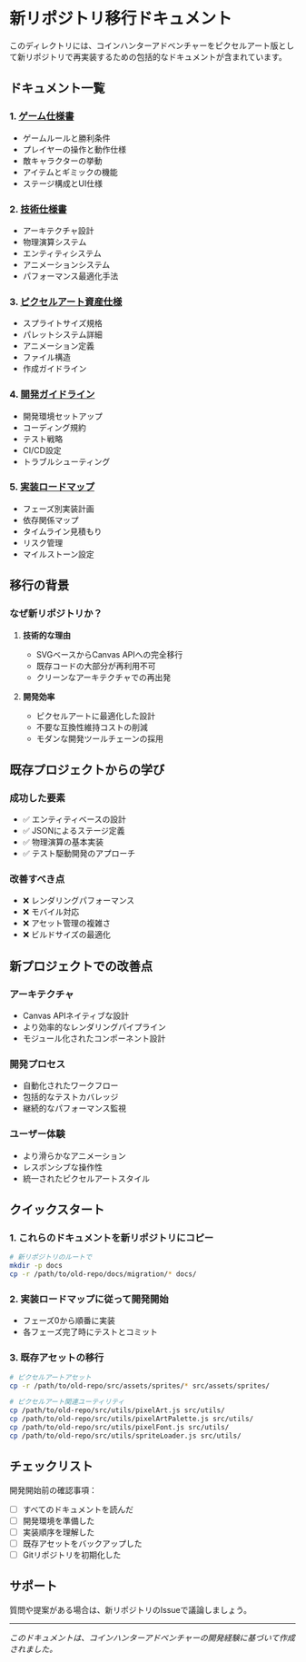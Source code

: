 # 新リポジトリ移行ドキュメント

このディレクトリには、コインハンターアドベンチャーをピクセルアート版として新リポジトリで再実装するための包括的なドキュメントが含まれています。

## ドキュメント一覧

### 1. [ゲーム仕様書](./GAME_SPECIFICATION.md)
- ゲームルールと勝利条件
- プレイヤーの操作と動作仕様
- 敵キャラクターの挙動
- アイテムとギミックの機能
- ステージ構成とUI仕様

### 2. [技術仕様書](./TECHNICAL_SPECIFICATION.md)
- アーキテクチャ設計
- 物理演算システム
- エンティティシステム
- アニメーションシステム
- パフォーマンス最適化手法

### 3. [ピクセルアート資産仕様](./PIXEL_ART_SPECIFICATION.md)
- スプライトサイズ規格
- パレットシステム詳細
- アニメーション定義
- ファイル構造
- 作成ガイドライン

### 4. [開発ガイドライン](./DEVELOPMENT_GUIDELINES.md)
- 開発環境セットアップ
- コーディング規約
- テスト戦略
- CI/CD設定
- トラブルシューティング

### 5. [実装ロードマップ](./IMPLEMENTATION_ROADMAP.md)
- フェーズ別実装計画
- 依存関係マップ
- タイムライン見積もり
- リスク管理
- マイルストーン設定

## 移行の背景

### なぜ新リポジトリか？
1. **技術的な理由**
   - SVGベースからCanvas APIへの完全移行
   - 既存コードの大部分が再利用不可
   - クリーンなアーキテクチャでの再出発

2. **開発効率**
   - ピクセルアートに最適化した設計
   - 不要な互換性維持コストの削減
   - モダンな開発ツールチェーンの採用

## 既存プロジェクトからの学び

### 成功した要素
- ✅ エンティティベースの設計
- ✅ JSONによるステージ定義
- ✅ 物理演算の基本実装
- ✅ テスト駆動開発のアプローチ

### 改善すべき点
- ❌ レンダリングパフォーマンス
- ❌ モバイル対応
- ❌ アセット管理の複雑さ
- ❌ ビルドサイズの最適化

## 新プロジェクトでの改善点

### アーキテクチャ
- Canvas APIネイティブな設計
- より効率的なレンダリングパイプライン
- モジュール化されたコンポーネント設計

### 開発プロセス
- 自動化されたワークフロー
- 包括的なテストカバレッジ
- 継続的なパフォーマンス監視

### ユーザー体験
- より滑らかなアニメーション
- レスポンシブな操作性
- 統一されたピクセルアートスタイル

## クイックスタート

### 1. これらのドキュメントを新リポジトリにコピー
```bash
# 新リポジトリのルートで
mkdir -p docs
cp -r /path/to/old-repo/docs/migration/* docs/
```

### 2. 実装ロードマップに従って開発開始
- フェーズ0から順番に実装
- 各フェーズ完了時にテストとコミット

### 3. 既存アセットの移行
```bash
# ピクセルアートアセット
cp -r /path/to/old-repo/src/assets/sprites/* src/assets/sprites/

# ピクセルアート関連ユーティリティ
cp /path/to/old-repo/src/utils/pixelArt.js src/utils/
cp /path/to/old-repo/src/utils/pixelArtPalette.js src/utils/
cp /path/to/old-repo/src/utils/pixelFont.js src/utils/
cp /path/to/old-repo/src/utils/spriteLoader.js src/utils/
```

## チェックリスト

開発開始前の確認事項：

- [ ] すべてのドキュメントを読んだ
- [ ] 開発環境を準備した
- [ ] 実装順序を理解した
- [ ] 既存アセットをバックアップした
- [ ] Gitリポジトリを初期化した

## サポート

質問や提案がある場合は、新リポジトリのIssueで議論しましょう。

---

*このドキュメントは、コインハンターアドベンチャーの開発経験に基づいて作成されました。*